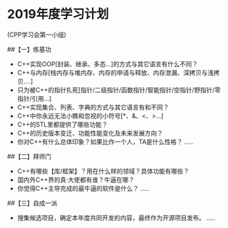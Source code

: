# 2019年度学习计划
(CPP学习会第一小组)

##【一】练基功

* C++实现OOP[封装、继承、多态...]的方式与其它语言有什么不同？
* C++与内存[栈内存与堆内存、内存的申请与释放、内存泄漏、深拷贝与浅拷贝....]
* 只为被C++的指针扎死[指针/二级指针/函数指针/智能指针/空指针/野指针/零指针/引用...]
* C++实现集合、列表、字典的方式与其它语言有和不同？
* C++中你永远无法小瞧和忽视的小符号[*、&、<、>...]
* C++的STL里都提供了哪些功能？
* C++的历史版本变迁、功能性能变化及未来发展方向？
* 你对C++有什么总体印象？如果比作一个人，TA是什么性格？
.....

##【二】拜师门 

* C++有哪些【库/框架】？用在什么样的领域？具体功能有哪些？
* 国内外C++界的真·大佬都有谁？牛逼在哪？
* 你觉得C++主导完成的最牛逼的软件是什么？
.....

##【三】自成一派

* 搜集候选项目，确定本年度共同开发的内容，最终作为开源项目发布。
.....
